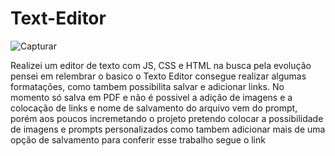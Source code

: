 # Text-Editor
![Capturar](https://user-images.githubusercontent.com/40805597/108428312-1f51ba80-721d-11eb-9dcc-18154c66aed9.PNG)

Realizei um editor de texto com JS, CSS e HTML na busca pela evolução pensei em relembrar o basico o Texto Editor consegue realizar algumas formatações, como tambem possibilita salvar e adicionar links.
No momento só salva em PDF e não é possivel a adição de imagens e a colocação de links e nome de salvamento do arquivo vem do prompt, porém aos poucos incremetando o projeto pretendo colocar a possibilidade de imagens e prompts personalizados como tambem adicionar mais de uma opção de salvamento para conferir esse trabalho segue o link 
